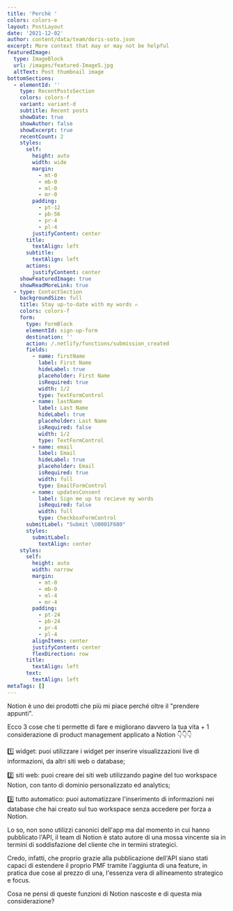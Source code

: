 ```yaml
---
title: 'Perchè '
colors: colors-e
layout: PostLayout
date: '2021-12-02'
author: content/data/team/doris-soto.json
excerpt: More context that may or may not be helpful
featuredImage:
  type: ImageBlock
  url: /images/featured-Image5.jpg
  altText: Post thumbnail image
bottomSections:
  - elementId: ''
    type: RecentPostsSection
    colors: colors-f
    variant: variant-d
    subtitle: Recent posts
    showDate: true
    showAuthor: false
    showExcerpt: true
    recentCount: 2
    styles:
      self:
        height: auto
        width: wide
        margin:
          - mt-0
          - mb-0
          - ml-0
          - mr-0
        padding:
          - pt-12
          - pb-56
          - pr-4
          - pl-4
        justifyContent: center
      title:
        textAlign: left
      subtitle:
        textAlign: left
      actions:
        justifyContent: center
    showFeaturedImage: true
    showReadMoreLink: true
  - type: ContactSection
    backgroundSize: full
    title: Stay up-to-date with my words ✍️
    colors: colors-f
    form:
      type: FormBlock
      elementId: sign-up-form
      destination: ''
      action: /.netlify/functions/submission_created
      fields:
        - name: firstName
          label: First Name
          hideLabel: true
          placeholder: First Name
          isRequired: true
          width: 1/2
          type: TextFormControl
        - name: lastName
          label: Last Name
          hideLabel: true
          placeholder: Last Name
          isRequired: false
          width: 1/2
          type: TextFormControl
        - name: email
          label: Email
          hideLabel: true
          placeholder: Email
          isRequired: true
          width: full
          type: EmailFormControl
        - name: updatesConsent
          label: Sign me up to recieve my words
          isRequired: false
          width: full
          type: CheckboxFormControl
      submitLabel: "Submit \U0001F680"
      styles:
        submitLabel:
          textAlign: center
    styles:
      self:
        height: auto
        width: narrow
        margin:
          - mt-0
          - mb-0
          - ml-4
          - mr-4
        padding:
          - pt-24
          - pb-24
          - pr-4
          - pl-4
        alignItems: center
        justifyContent: center
        flexDirection: row
      title:
        textAlign: left
      text:
        textAlign: left
metaTags: []
---
```

Notion è uno dei prodotti che più mi piace perché oltre il "prendere appunti". 

Ecco 3 cose che ti permette di fare e migliorano davvero la tua vita + 1 considerazione di product management applicato a Notion 👇👇👇

1️⃣ widget: puoi utilizzare i widget per inserire visualizzazioni live di informazioni, da altri siti web o database;

2️⃣ siti web: puoi creare dei siti web utilizzando pagine del tuo workspace Notion, con tanto di dominio personalizzato ed analytics;

3️⃣ tutto automatico: puoi automatizzare l'inserimento di informazioni nei database che hai creato sul tuo workspace senza accedere per forza a Notion.

Lo so, non sono utilizzi canonici dell'app ma dal momento in cui hanno pubblicato l'API, il team di Notion è stato autore di una mossa vincente sia in termini di soddisfazione del cliente che in termini strategici.

Credo, infatti, che proprio grazie alla pubblicazione dell'API siano stati capaci di estendere il proprio PMF tramite l'aggiunta di una feature, in pratica due cose al prezzo di una, l'essenza vera di allineamento strategico e focus.

Cosa ne pensi di queste funzioni di Notion nascoste e di questa mia considerazione?
